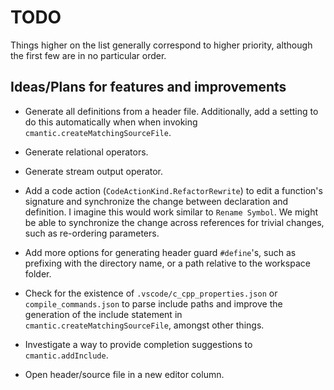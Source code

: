 # TODO

Things higher on the list generally correspond to higher priority, although the first few are in no particular order.

## Ideas/Plans for features and improvements

- Generate all definitions from a header file. Additionally, add a setting to do this automatically when when invoking `cmantic.createMatchingSourceFile`.

- Generate relational operators.

- Generate stream output operator.

- Add a code action (`CodeActionKind.RefactorRewrite`) to edit a function's signature and synchronize the change between declaration and definition. I imagine this would work similar to `Rename Symbol`. We might be able to synchronize the change across references for trivial changes, such as re-ordering parameters.

- Add more options for generating header guard `#define`'s, such as prefixing with the directory name, or a path relative to the workspace folder.

- Check for the existence of `.vscode/c_cpp_properties.json` or `compile_commands.json` to parse include paths and improve the generation of the include statement in `cmantic.createMatchingSourceFile`, amongst other things.

- Investigate a way to provide completion suggestions to `cmantic.addInclude`.

- Open header/source file in a new editor column.
